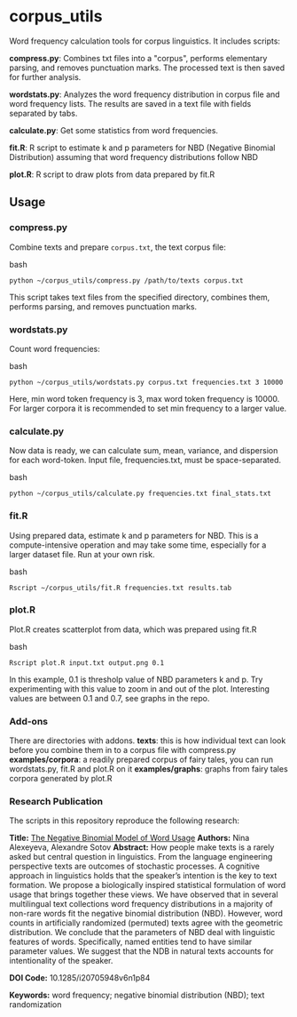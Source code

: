 # corpus_utils

Word frequency calculation tools for corpus linguistics. It includes scripts:

**compress.py**: Combines txt files into a "corpus", performs elementary parsing, and removes punctuation marks. The processed text is then saved for further analysis.

**wordstats.py**: Analyzes the word frequency distribution in corpus file and word frequency lists. The results are saved in a text file with fields separated by tabs.

**calculate.py**: Get some statistics from word frequencies.

**fit.R**: R script to estimate k and p parameters for NBD (Negative Binomial Distribution) assuming that word frequency distributions follow NBD

**plot.R**: R script to draw plots from data prepared by fit.R

## Usage

### compress.py

Combine texts and prepare `corpus.txt`, the text corpus file:

bash
```
python ~/corpus_utils/compress.py /path/to/texts corpus.txt
```

This script takes text files from the specified directory, combines them, performs parsing, and removes punctuation marks.

### wordstats.py

Count word frequencies:

bash
```
python ~/corpus_utils/wordstats.py corpus.txt frequencies.txt 3 10000
```
Here, min word token frequency is 3, max word token frequency is 10000. For larger corpora it is recommended to set min frequency to a larger value.

### calculate.py

Now data is ready, we can calculate sum, mean, variance, and dispersion for each word-token. Input file, frequencies.txt, must be space-separated.

bash
```
python ~/corpus_utils/calculate.py frequencies.txt final_stats.txt
```
### fit.R

Using prepared data, estimate k and p parameters for NBD. This is a compute-intensive operation and may take some time, especially for a larger dataset file. Run at your own risk.

bash
```
Rscript ~/corpus_utils/fit.R frequencies.txt results.tab

```
### plot.R


Plot.R creates scatterplot from data, which was prepared using fit.R 

bash
```
Rscript plot.R input.txt output.png 0.1
```

In this example, 0.1 is thresholp value of NBD parameters k and p. Try experimenting with this value to zoom in and out of the plot. Interesting values are between 0.1 and 0.7, see graphs in the repo.

### Add-ons

There are directories with addons. 
**texts**: this is how individual text can look before you combine them in to a corpus file with compress.py 
**examples/corpora**: a readily prepared corpus of fairy tales, you can run wordstats.py, fit.R and plot.R on it
**examples/graphs**: graphs from fairy tales corpora generated by plot.R

### Research Publication

The scripts in this repository reproduce the following research:

**Title:** [The Negative Binomial Model of Word Usage](http://siba-ese.unisalento.it/index.php/ejasa/article/view/12119)
**Authors:** Nina Alexeyeva, Alexandre Sotov
**Abstract:** How people make texts is a rarely asked but central question in linguistics. From the language engineering perspective texts are outcomes of stochastic processes. A cognitive approach in linguistics holds that the speaker’s intention is the key to text formation. We propose a biologically inspired statistical formulation of word usage that brings together these views. We have observed that in several multilingual text collections word frequency distributions in a majority of non-rare words fit the negative binomial distribution (NBD). However, word counts in artificially randomized (permuted) texts agree with the geometric distribution. We conclude that the parameters of NBD deal with linguistic features of words. Specifically, named entities tend to have similar parameter values. We suggest that the NDB in natural texts accounts for intentionality of the speaker.

**DOI Code:** 10.1285/i20705948v6n1p84

**Keywords:** word frequency; negative binomial distribution (NBD); text randomization

